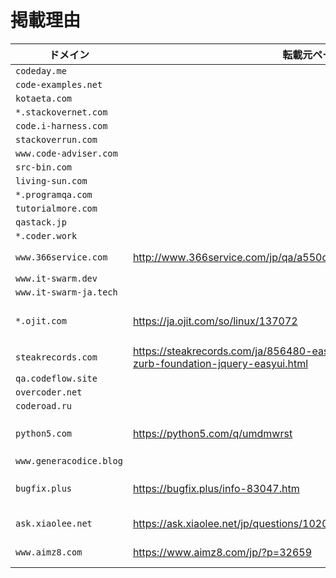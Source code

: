 # 掲載理由

| ドメイン | 転載元ページ | 転載先ページ | 補足 |
| ------- | ----------- | ----------- | ---- |
| `codeday.me` |
| `code-examples.net` |
| `kotaeta.com` |
| `*.stackovernet.com` |
| `code.i-harness.com` |
| `stackoverrun.com` |
| `www.code-adviser.com` |
| `src-bin.com` |
| `living-sun.com` |
| `*.programqa.com` |
| `tutorialmore.com` |
| `qastack.jp` |
| `*.coder.work` |
| `www.366service.com` | http://www.366service.com/jp/qa/a550dc2388b592d50f83bf3b3369f0c5 | https://stackoverflow.com/questions/58109626/how-to-match-key-iv-generated-by-c-sharp-and-js-cryptojs |
| `www.it-swarm.dev` |
| `www.it-swarm-ja.tech` |
| `*.ojit.com` | https://ja.ojit.com/so/linux/137072 | https://stackoverflow.com/questions/3129608/is-there-any-modern-review-of-solutions-to-the-10000-client-sec-problem | `python5.com` へのリダイレクト |
| `steakrecords.com` | https://steakrecords.com/ja/856480-easyui-and-foundation-conflict-zurb-foundation-jquery-easyui.html | https://stackoverflow.com/questions/31248509/easyui-and-foundation-conflict
| `qa.codeflow.site` |
| `overcoder.net` |
| `coderoad.ru` |
| `python5.com` | https://python5.com/q/umdmwrst | https://stackoverflow.com/questions/46848923/visual-studio-2017-docker-support-not-available-for-asp-net-core-angular-or-reac
| `www.generacodice.blog` |
| `bugfix.plus` | https://bugfix.plus/info-83047.htm | https://stackoverflow.com/questions/61864520/qemu-installating-ubuntu-through-iso-gets-stuck-shows-svm-cpu-bit-warning
| `ask.xiaolee.net` | https://ask.xiaolee.net/jp/questions/1020071 | https://stackoverflow.com/questions/719877/use-of-alloc-init-instead-of-new
| `www.aimz8.com` | https://www.aimz8.com/jp/?p=32659 | https://stackoverflow.com/questions/16199734/creating-dynamic-linq-expression-tree-against-nested-odata
